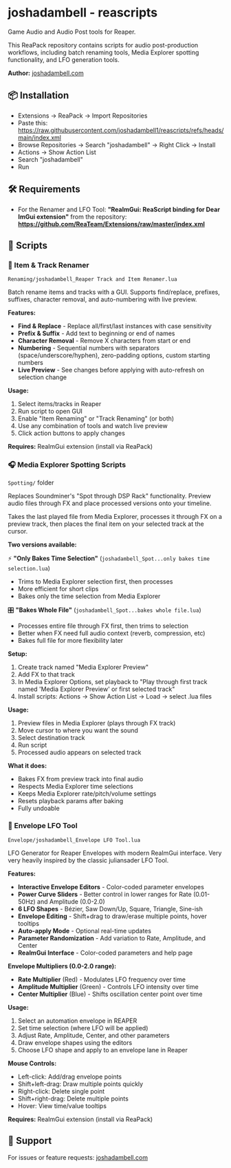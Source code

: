 # joshadambell - reascripts

Game Audio and Audio Post tools for Reaper.

This ReaPack repository contains scripts for audio post-production workflows, including batch renaming tools, Media Explorer spotting functionality, and LFO generation tools.

**Author:** [joshadambell.com](https://joshadambell.com)

## 📦 Installation

- Extensions → ReaPack → Import Repositories
- Paste this: https://raw.githubusercontent.com/joshadambell1/reascripts/refs/heads/main/index.xml
- Browse Repositories → Search "joshadambell" → Right Click → Install
- Actions → Show Action List
- Search "joshadambell"
- Run

## 🛠️ Requirements

- For the Renamer and LFO Tool: **"ReaImGui: ReaScript binding for Dear ImGui extension"** from the repository: **https://github.com/ReaTeam/Extensions/raw/master/index.xml**

## 📜 Scripts

### 📝 Item & Track Renamer
`Renaming/joshadambell_Reaper Track and Item Renamer.lua`

Batch rename items and tracks with a GUI. Supports find/replace, prefixes, suffixes, character removal, and auto-numbering with live preview.

**Features:**
- **Find & Replace** - Replace all/first/last instances with case sensitivity
- **Prefix & Suffix** - Add text to beginning or end of names
- **Character Removal** - Remove X characters from start or end
- **Numbering** - Sequential numbers with separators (space/underscore/hyphen), zero-padding options, custom starting numbers
- **Live Preview** - See changes before applying with auto-refresh on selection change

**Usage:**
1. Select items/tracks in Reaper
2. Run script to open GUI
3. Enable "Item Renaming" or "Track Renaming" (or both)
4. Use any combination of tools and watch live preview
5. Click action buttons to apply changes

**Requires:** ReaImGui extension (install via ReaPack)

### 🎧 Media Explorer Spotting Scripts  
`Spotting/` folder

Replaces Soundminer's "Spot through DSP Rack" functionality. Preview audio files through FX and place processed versions onto your timeline.

Takes the last played file from Media Explorer, processes it through FX on a preview track, then places the final item on your selected track at the cursor.

**Two versions available:**

⚡ **"Only Bakes Time Selection"** (`joshadambell_Spot...only bakes time selection.lua`)
- Trims to Media Explorer selection first, then processes
- More efficient for short clips
- Bakes only the time selection from Media Explorer

🎛️ **"Bakes Whole File"** (`joshadambell_Spot...bakes whole file.lua`)
- Processes entire file through FX first, then trims to selection
- Better when FX need full audio context (reverb, compression, etc)
- Bakes full file for more flexibility later

**Setup:**
1. Create track named "Media Explorer Preview"
2. Add FX to that track  
3. In Media Explorer Options, set playback to "Play through first track named 'Media Explorer Preview' or first selected track"
4. Install scripts: Actions → Show Action List → Load → select .lua files

**Usage:**
1. Preview files in Media Explorer (plays through FX track)
2. Move cursor to where you want the sound
3. Select destination track
4. Run script
5. Processed audio appears on selected track

**What it does:**
- Bakes FX from preview track into final audio
- Respects Media Explorer time selections
- Keeps Media Explorer rate/pitch/volume settings
- Resets playback params after baking
- Fully undoable

### 🌊 Envelope LFO Tool
`Envelope/joshadambell_Envelope LFO Tool.lua`

LFO Generator for Reaper Envelopes with modern ReaImGui interface. Very very heavily inspired by the classic juliansader LFO Tool.

**Features:**
- **Interactive Envelope Editors** - Color-coded parameter envelopes
- **Power Curve Sliders** - Better control in lower ranges for Rate (0.01-50Hz) and Amplitude (0.0-2.0)
- **6 LFO Shapes** - Bézier, Saw Down/Up, Square, Triangle, Sine-ish
- **Envelope Editing** - Shift+drag to draw/erase multiple points, hover tooltips
- **Auto-apply Mode** - Optional real-time updates
- **Parameter Randomization** - Add variation to Rate, Amplitude, and Center
- **ReaImGui Interface** - Color-coded parameters and help page

**Envelope Multipliers (0.0-2.0 range):**
- **Rate Multiplier** (Red) - Modulates LFO frequency over time
- **Amplitude Multiplier** (Green) - Controls LFO intensity over time  
- **Center Multiplier** (Blue) - Shifts oscillation center point over time

**Usage:**
1. Select an automation envelope in REAPER
2. Set time selection (where LFO will be applied)
3. Adjust Rate, Amplitude, Center, and other parameters
4. Draw envelope shapes using the editors
5. Choose LFO shape and apply to an envelope lane in Reaper

**Mouse Controls:**
- Left-click: Add/drag envelope points
- Shift+left-drag: Draw multiple points quickly
- Right-click: Delete single point
- Shift+right-drag: Delete multiple points
- Hover: View time/value tooltips

**Requires:** ReaImGui extension (install via ReaPack)

## 💬 Support

For issues or feature requests: [joshadambell.com](https://joshadambell.com)
